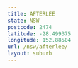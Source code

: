 ```yaml
---
title: AFTERLEE
state: NSW
postcode: 2474
latitude: -28.499375
longitude: 152.88504
url: /nsw/afterlee/
layout: suburb
---
```

